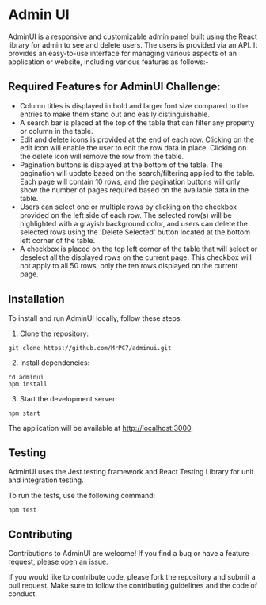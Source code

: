 # Admin UI

AdminUI is a responsive and customizable admin panel built using the React library for admin to see and delete users. The users is provided via an API. It provides an easy-to-use interface for managing various aspects of an application or website, including various features as follows:-

## Required Features for AdminUI Challenge:
  
  * Column titles is displayed in bold and larger font size compared to the entries to make them stand out and easily distinguishable.
  * A search bar is placed at the top of the table that can filter any property or column in the table.
  * Edit and delete icons is provided at the end of each row. Clicking on the edit icon will enable the user to edit the row data in place. Clicking on the delete icon will remove the row from the table.
  * Pagination buttons is displayed at the bottom of the table. The pagination will update based on the search/filtering applied to the table. Each page will contain 10 rows, and the pagination buttons will only show the number of pages required based on the available data in the table.
  * Users can select one or multiple rows by clicking on the checkbox provided on the left side of each row. The selected row(s) will be highlighted with a grayish background color, and users can delete the selected rows using the 'Delete Selected' button located at the bottom left corner of the table.
  * A checkbox is placed on the top left corner of the table that will select or deselect all the displayed rows on the current page. This checkbox will not apply to all 50 rows, only the ten rows displayed on the current page.

## Installation

To install and run AdminUI locally, follow these steps:

1. Clone the repository:

```
git clone https://github.com/MrPC7/adminui.git
```

2. Install dependencies:

```
cd adminui
npm install
```

3. Start the development server:

```
npm start
```

The application will be available at [http://localhost:3000](http://localhost:3000).

## Testing

AdminUI uses the Jest testing framework and React Testing Library for unit and integration testing.

To run the tests, use the following command:

```
npm test
```

## Contributing

Contributions to AdminUI are welcome! If you find a bug or have a feature request, please open an issue.

If you would like to contribute code, please fork the repository and submit a pull request. Make sure to follow the contributing guidelines and the code of conduct. 
